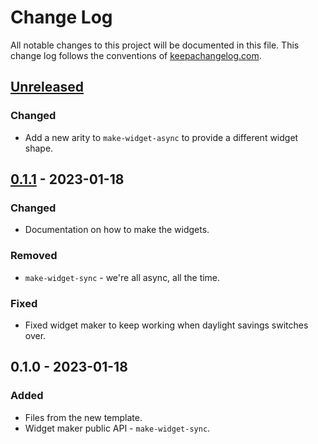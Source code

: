 # Change Log
All notable changes to this project will be documented in this file. This change log follows the conventions of [keepachangelog.com](http://keepachangelog.com/).

## [Unreleased]
### Changed
- Add a new arity to `make-widget-async` to provide a different widget shape.

## [0.1.1] - 2023-01-18
### Changed
- Documentation on how to make the widgets.

### Removed
- `make-widget-sync` - we're all async, all the time.

### Fixed
- Fixed widget maker to keep working when daylight savings switches over.

## 0.1.0 - 2023-01-18
### Added
- Files from the new template.
- Widget maker public API - `make-widget-sync`.

[Unreleased]: https://github.com/your-name/blackjack-clojure/compare/0.1.1...HEAD
[0.1.1]: https://github.com/your-name/blackjack-clojure/compare/0.1.0...0.1.1
